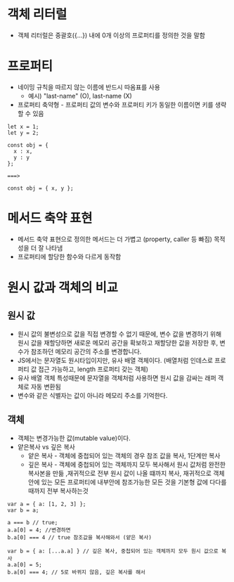 # 객체 리터럴

* 객체 리터럴은 중괄호({...}) 내에 0개 이상의 프로퍼티를 정의한 것을 말함

# 프로퍼티

* 네이밍 규칙을 따르지 않는 이름에 반드시 따옴표를 사용
  * 예시) "last-name" (O), last-name (X)
* 프로퍼티 축약형 - 프로퍼티 값의 변수와 프로퍼티 키가 동일한 이름이면 키를 생략할 수 있음
```
let x = 1;
let y = 2;

const obj = {
  x : x,
  y : y
};

===>

const obj = { x, y };

```

# 메서드 축약 표현

* 메서드 축약 표현으로 정의한 메서드는 더 가볍고 (property, caller 등 빠짐) 목적성을 더 잘 나타냄
* 프로퍼티에 할당한 함수와 다르게 동작함

# 원시 값과 객체의 비교

## 원시 값
  * 원시 값의 불변성으로 값을 직접 변경할 수 없기 때문에, 변수 값을 변경하기 위해 원시 값을 재할당하면 새로운 메모리 공간을 확보하고 재할당한 값을 저장한 후, 변수가 참조하던 메모리 공간의 주소를 변경합니다.
  * JS에서는 문자열도 원시타입이지만, 유사 배열 객체이다. (배열처럼 인데스로 프로퍼티 값 접근 가능하고, length 프로퍼티 갖는 객체)
  * 유사 배열 객체 특성때문에 문자열을 객체처럼 사용하면 원시 값을 감싸는 래퍼 객체로 자동 변환됨
  * 변수와 같은 식별자는 값이 아니라 메모리 주소를 기억한다.

## 객체
  * 객체는 변경가능한 값(mutable value)이다.
  * 얕은복사 vs 깊은 복사
    * 얕은 복사 - 객체에 중첩되어 있는 객체의 경우 참조 값을 복사, 1단계만 복사
    * 깊은 복사 - 객체에 중첩되어 있는 객체까지 모두 복사해서 원시 값처럼 완전한 복사본을 만듦 ,재귀적으로 전부 원시 값이 나올 떄까지 복사, 재귀적으로 객체안에 있는 모든 프로퍼티에 내부안에 참조가능한 모든 것을 기본형 값에 다다를 때까지 전부 복사하는것
```
var a = { a: [1, 2, 3] };
var b = a;

a === b // true;
a.a[0] = 4; //변경하면
b.a[0] === 4 // true 참조값을 복사해와서 (얕은 복사)

var b = { a: [...a.a] } // 깊은 복사, 중첩되어 있는 객체까지 모두 원시 값으로 복사
a.a[0] = 5;
b.a[0] === 4; // 5로 바뀌지 않음, 깊은 복사를 해서
```

